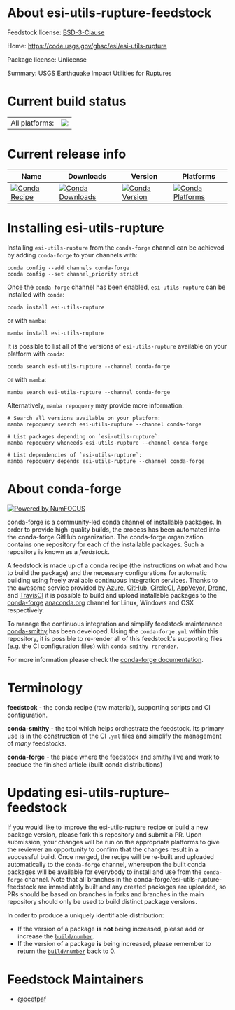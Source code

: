 About esi-utils-rupture-feedstock
=================================

Feedstock license: [BSD-3-Clause](https://github.com/conda-forge/esi-utils-rupture-feedstock/blob/main/LICENSE.txt)

Home: https://code.usgs.gov/ghsc/esi/esi-utils-rupture

Package license: Unlicense

Summary: USGS Earthquake Impact Utilities for Ruptures

Current build status
====================


<table><tr><td>All platforms:</td>
    <td>
      <a href="https://dev.azure.com/conda-forge/feedstock-builds/_build/latest?definitionId=18026&branchName=main">
        <img src="https://dev.azure.com/conda-forge/feedstock-builds/_apis/build/status/esi-utils-rupture-feedstock?branchName=main">
      </a>
    </td>
  </tr>
</table>

Current release info
====================

| Name | Downloads | Version | Platforms |
| --- | --- | --- | --- |
| [![Conda Recipe](https://img.shields.io/badge/recipe-esi--utils--rupture-green.svg)](https://anaconda.org/conda-forge/esi-utils-rupture) | [![Conda Downloads](https://img.shields.io/conda/dn/conda-forge/esi-utils-rupture.svg)](https://anaconda.org/conda-forge/esi-utils-rupture) | [![Conda Version](https://img.shields.io/conda/vn/conda-forge/esi-utils-rupture.svg)](https://anaconda.org/conda-forge/esi-utils-rupture) | [![Conda Platforms](https://img.shields.io/conda/pn/conda-forge/esi-utils-rupture.svg)](https://anaconda.org/conda-forge/esi-utils-rupture) |

Installing esi-utils-rupture
============================

Installing `esi-utils-rupture` from the `conda-forge` channel can be achieved by adding `conda-forge` to your channels with:

```
conda config --add channels conda-forge
conda config --set channel_priority strict
```

Once the `conda-forge` channel has been enabled, `esi-utils-rupture` can be installed with `conda`:

```
conda install esi-utils-rupture
```

or with `mamba`:

```
mamba install esi-utils-rupture
```

It is possible to list all of the versions of `esi-utils-rupture` available on your platform with `conda`:

```
conda search esi-utils-rupture --channel conda-forge
```

or with `mamba`:

```
mamba search esi-utils-rupture --channel conda-forge
```

Alternatively, `mamba repoquery` may provide more information:

```
# Search all versions available on your platform:
mamba repoquery search esi-utils-rupture --channel conda-forge

# List packages depending on `esi-utils-rupture`:
mamba repoquery whoneeds esi-utils-rupture --channel conda-forge

# List dependencies of `esi-utils-rupture`:
mamba repoquery depends esi-utils-rupture --channel conda-forge
```


About conda-forge
=================

[![Powered by
NumFOCUS](https://img.shields.io/badge/powered%20by-NumFOCUS-orange.svg?style=flat&colorA=E1523D&colorB=007D8A)](https://numfocus.org)

conda-forge is a community-led conda channel of installable packages.
In order to provide high-quality builds, the process has been automated into the
conda-forge GitHub organization. The conda-forge organization contains one repository
for each of the installable packages. Such a repository is known as a *feedstock*.

A feedstock is made up of a conda recipe (the instructions on what and how to build
the package) and the necessary configurations for automatic building using freely
available continuous integration services. Thanks to the awesome service provided by
[Azure](https://azure.microsoft.com/en-us/services/devops/), [GitHub](https://github.com/),
[CircleCI](https://circleci.com/), [AppVeyor](https://www.appveyor.com/),
[Drone](https://cloud.drone.io/welcome), and [TravisCI](https://travis-ci.com/)
it is possible to build and upload installable packages to the
[conda-forge](https://anaconda.org/conda-forge) [anaconda.org](https://anaconda.org/)
channel for Linux, Windows and OSX respectively.

To manage the continuous integration and simplify feedstock maintenance
[conda-smithy](https://github.com/conda-forge/conda-smithy) has been developed.
Using the ``conda-forge.yml`` within this repository, it is possible to re-render all of
this feedstock's supporting files (e.g. the CI configuration files) with ``conda smithy rerender``.

For more information please check the [conda-forge documentation](https://conda-forge.org/docs/).

Terminology
===========

**feedstock** - the conda recipe (raw material), supporting scripts and CI configuration.

**conda-smithy** - the tool which helps orchestrate the feedstock.
                   Its primary use is in the construction of the CI ``.yml`` files
                   and simplify the management of *many* feedstocks.

**conda-forge** - the place where the feedstock and smithy live and work to
                  produce the finished article (built conda distributions)


Updating esi-utils-rupture-feedstock
====================================

If you would like to improve the esi-utils-rupture recipe or build a new
package version, please fork this repository and submit a PR. Upon submission,
your changes will be run on the appropriate platforms to give the reviewer an
opportunity to confirm that the changes result in a successful build. Once
merged, the recipe will be re-built and uploaded automatically to the
`conda-forge` channel, whereupon the built conda packages will be available for
everybody to install and use from the `conda-forge` channel.
Note that all branches in the conda-forge/esi-utils-rupture-feedstock are
immediately built and any created packages are uploaded, so PRs should be based
on branches in forks and branches in the main repository should only be used to
build distinct package versions.

In order to produce a uniquely identifiable distribution:
 * If the version of a package **is not** being increased, please add or increase
   the [``build/number``](https://docs.conda.io/projects/conda-build/en/latest/resources/define-metadata.html#build-number-and-string).
 * If the version of a package **is** being increased, please remember to return
   the [``build/number``](https://docs.conda.io/projects/conda-build/en/latest/resources/define-metadata.html#build-number-and-string)
   back to 0.

Feedstock Maintainers
=====================

* [@ocefpaf](https://github.com/ocefpaf/)

